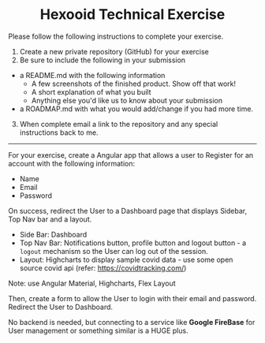 # <center>Hexooid Technical Exercise</center>

Please follow the following instructions to complete your exercise.

1. Create a new private repository (GitHub) for your exercise
2. Be sure to include the following in your submission

- a README.md with the following information
  - A few screenshots of the finished product. Show off that work!
  - A short explanation of what you built
  - Anything else you'd like us to know about your submission
- a ROADMAP.md with what you would add/change if you had more time.

3. When complete email a link to the repository and any special instructions back to me.

---

For your exercise, create a Angular app that allows a user to Register for an account with the following information:

- Name
- Email
- Password

On success, redirect the User to a Dashboard page that displays Sidebar, Top Nav bar and a layout. 

- Side Bar: Dashboard
- Top Nav Bar: Notifications button, profile button and logout button - a `logout` mechanism so the User can log out of the session.
- Layout: Highcharts to display sample covid data - use some open source covid api (refer: https://covidtracking.com/)

Note: use Angular Material, Highcharts, Flex Layout

Then, create a form to allow the User to login with their email and password.  Redirect the User to Dashboard.

No backend is needed, but connecting to a service like **Google FireBase** for User management or something similar is a HUGE plus.
